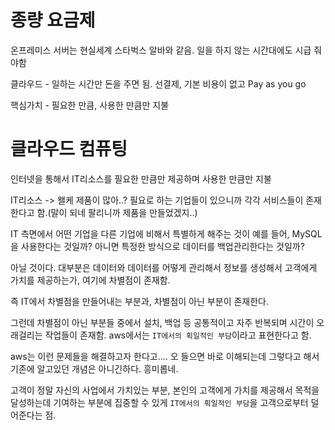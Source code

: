 # 종량 요금제

온프레미스 서버는 현실세계 스타벅스 알바와 같음. 일을 하지 않는 시간대에도 시급 줘야함

클라우드 - 일하는 시간만 돈을 주면 됨. 선결제, 기본 비용이 없고 Pay as you go

핵심가치 - 필요한 만큼, 사용한 만큼만 지불

# 클라우드 컴퓨팅

인터넷을 통해서 IT리소스를 필요한 만큼만 제공하며 사용한 만큼만 지불

IT리소스 -> 왤케 제품이 많아..? 필요로 하는 기업들이 있으니까 각각 서비스들이 존재한다고 함.(말이 되네 팔리니까 제품을 만들었겠지..)

IT 측면에서 어떤 기업을 다른 기업에 비해서 특별하게 해주는 것이 예를 들어, MySQL을 사용한다는 것일까? 아니면 특정한 방식으로 데이터를 백업관리한다는 것일까?

아닐 것이다. 대부분은 데이터와 데이터를 어떻게 관리해서 정보를 생성해서 고객에게 가치를 제공하는가, 여기에 차별점이 존재함.

즉 IT에서 차별점을 만들어내는 부분과, 차별점이 아닌 부분이 존재한다.

그런데 차별점이 아닌 부분들 중에서 설치, 백업 등 공통적이고 자주 반복되며 시간이 오래걸리는 작업들이 존재함. aws에서는 `IT에서의 획일적인 부담`이라고 표현한다고 함.

aws는 이런 문제들을 해결하고자 한다고.... 오 들으면 바로 이해되는데 그렇다고 해서 기존에 알고있던 개념은 아니긴하다. 흥미롭네.

고객이 정말 자신의 사업에서 가치있는 부분, 본인의 고객에게 가치를 제공해서 목적을 달성하는데 기여하는 부분에 집중할 수 있게 `IT에서의 획일적인 부담`을 고객으로부터 덜어준다는 점.
